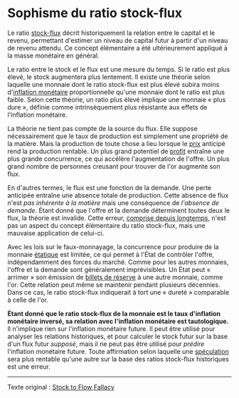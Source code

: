 Sophisme du ratio stock-flux
============================

Le ratio [stock-flux](https://en.wikipedia.org/wiki/Stock_and_flow) décrit historiquement la relation entre le capital et le revenu, permettant d'estimer un niveau de capital futur à partir d'un niveau de revenu attendu. Ce concept élémentaire a été ultérieurement appliqué à la masse monétaire en général.

Le ratio entre le stock et le flux est une mesure du temps. Si le ratio est plus élevé, le stock augmentera plus lentement. Il existe une théorie selon laquelle une monnaie dont le ratio stock-flux est plus élevé subira moins d'[inflation monétaire](https://fr.wikipedia.org/wiki/Cr%C3%A9ation_mon%C3%A9taire) proportionnelle qu'une monnaie dont le ratio est plus faible. Selon cette théorie, un ratio plus élevé implique une monnaie « plus dure », définie comme intrinsèquement plus résistante aux effets de l'inflation monétaire.

La théorie ne tient pas compte de la source du flux. Elle suppose nécessairement que le taux de production est simplement une propriété de la matière. Mais la production de toute chose a lieu lorsque le [prix](ch101-glossary.md#prix) anticipé rend la production rentable. Un plus grand potentiel de [profit](ch101-glossary.md#profit) entraîne une plus grande concurrence, ce qui accélère l'augmentation de l'offre. Un plus grand nombre de personnes creusant pour trouver de l'or augmente son flux.

En d'autres termes, le flux est une fonction de la demande. Une perte anticipée entraîne une absence totale de production. Cette absence de flux n'est *pas inhérente à la matière* mais une conséquence de *l'absence de demande*. Étant donné que l'offre et la demande déterminent toutes deux le flux, la théorie est invalide. Cette erreur, [comprise depuis longtemps](https://mises.org/library/theory-money-and-credit/html/ppp/1234), n'est pas un aspect du concept élémentaire du ratio stock-flux, mais une mauvaise application de celui-ci.

Avec les lois sur le faux-monnayage, la concurrence pour produire de la monnaie [étatique](ch101-glossary.md#état) est limitée, ce qui permet à l'État de contrôler l'offre, indépendamment des forces du marché. Comme pour les autres monnaies, l'offre et la demande sont généralement imprévisibles. Un État peut « arrimer » son émission de [billets de réserve](ch017-reservation-principle.md) à une autre monnaie, comme l'or. Cette relation peut même se maintenir pendant plusieurs décennies. Dans ce cas, le ratio stock-flux indiquerait à tort une « dureté » comparable à celle de l'or.

**Étant donné que le ratio stock-flux de la monnaie est le taux d'inflation monétaire inversé, sa relation avec l'inflation monétaire est tautologique.** Il n'implique rien sur l'inflation monétaire future. Il peut être utilisé pour analyser les relations historiques, et pour calculer le stock futur sur la base d'un flux futur *supposé*, mais il ne peut pas être utilisé pour *prédire* l'inflation monétaire future. Toute affirmation selon laquelle une [spéculation](ch101-glossary.md#spéculation) sera plus rentable qu'une autre sur la base des ratios stock-flux historiques est une erreur.

---

Texte original : [Stock to Flow Fallacy](https://github.com/libbitcoin/libbitcoin-system/wiki/Stock-to-Flow-Fallacy)
